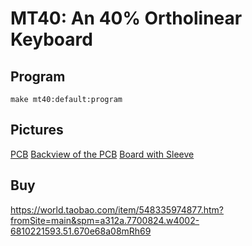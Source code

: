 # MT40: An 40% Ortholinear Keyboard

## Program 

`make mt40:default:program`

## Pictures

[PCB](https://i.imgur.com/8BeeY07.jpg)
[Backview of the PCB](https://i.imgur.com/0opsDkt.jpg)
[Board with Sleeve](https://i.imgur.com/44FhPU8.jpg)

## Buy

https://world.taobao.com/item/548335974877.htm?fromSite=main&spm=a312a.7700824.w4002-6810221593.51.670e68a08mRh69


